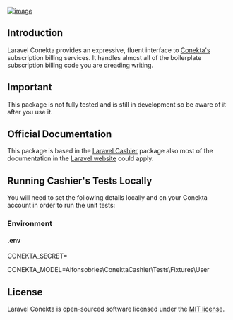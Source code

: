 [![image](https://s3.us-east-2.amazonaws.com/vexilo-crm/logo-small.png)](<https://www.vexilo.com>)

## Introduction

Laravel Conekta provides an expressive, fluent interface to [Conekta's](https://www.conekta.com/) subscription billing services. It handles almost all of the boilerplate subscription billing code you are dreading writing. 

## Important
This package is not fully tested and is still in development so be aware of it after you use it.

## Official Documentation

This package is based in the [Laravel Cashier](https://github.com/laravel/cashier) package also most of the documentation in the [Laravel website](http://laravel.com/docs/billing) could apply.

## Running Cashier's Tests Locally

You will need to set the following details locally and on your Conekta account in order to run the unit tests:

### Environment

#### .env

CONEKTA_SECRET=

CONEKTA_MODEL=Alfonsobries\ConektaCashier\Tests\Fixtures\User

## License

Laravel Conekta is open-sourced software licensed under the [MIT license](http://opensource.org/licenses/MIT).
